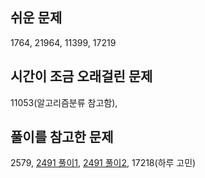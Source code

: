 ## 쉬운 문제
1764, 21964, 11399, 17219

## 시간이 조금 오래걸린 문제
11053(알고리즘분류 참고함), 

## 풀이를 참고한 문제
2579, [2491 풀이1](https://www.acmicpc.net/source/76664398), [2491 풀이2](https://great-park.tistory.com/124), 17218(하루 고민)